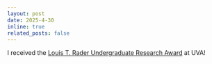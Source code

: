 ```yaml
---
layout: post
date: 2025-4-30
inline: true
related_posts: false
---
```


I received the [Louis T. Rader Undergraduate Research Award](https://engineering.virginia.edu/department/computer-science/about/cs-awards-and-honors) at UVA!
